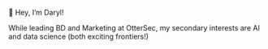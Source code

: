 👋 Hey, I’m Daryl!

While leading BD and Marketing at OtterSec, my secondary interests are AI and data science (both exciting frontiers!)

<!---
Darveloper1/Darveloper1 is a ✨ special ✨ repository because its `README.md` (this file) appears on your GitHub profile.
You can click the Preview link to take a look at your changes.
--->

